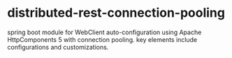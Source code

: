 # distributed-rest-connection-pooling
spring boot module for WebClient auto-configuration using Apache HttpComponents 5 with connection pooling. key elements include configurations and customizations.
